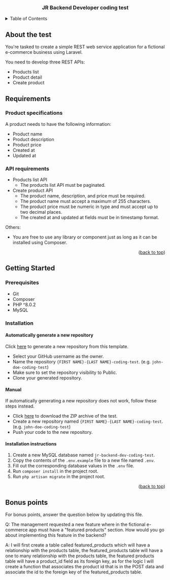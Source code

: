 <a name="readme-top"></a>

<div align="center">
    <h3 align="center">JR Backend Developer coding test</h3>
</div>

<!-- TABLE OF CONTENTS -->
<details>
  <summary>Table of Contents</summary>
  <ol>
    <li>
      <a href="#about-the-test">About the test</a>
    </li>
    <li>
      <a href="#requirements">Requirements</a>
      <ul>
        <li><a href="#product-specifications">Product specifications</a></li>
        <li><a href="#api-requirements">API Requirements</a></li>
      </ul>
    </li>
    <li>
      <a href="#getting-started">Getting started</a>
      <ul>
        <li><a href="#prerequisites">Prerequisites</a></li>
        <li><a href="#installation">Installation</a></li>
      </ul>
    </li>
    <li>
      <a href="#bonus-points">Bonus points</a>
    </li>
  </ol>
</details>

<!-- ABOUT THE TEST -->
## About the test

You're tasked to create a simple REST web service application for a fictional e-commerce business using Laravel.

You need to develop three REST APIs:

* Products list
* Product detail
* Create product

<!-- REQUIREMENTS -->
## Requirements

### Product specifications

A product needs to have the following information:

* Product name
* Product description
* Product price
* Created at
* Updated at

### API requirements

* Products list API
  * The products list API must be paginated.
* Create product API
  * The product name, description, and price must be required.
  * The product name must accept a maximum of 255 characters.
  * The product price must be numeric in type and must accept up to two decimal places.
  * The created at and updated at fields must be in timestamp format.
  
 Others:
 * You are free to use any library or component just as long as it can be installed using Composer.

<p align="right">(<a href="#readme-top">back to top</a>)</p>

<!-- GETTING STARTED -->
## Getting Started

### Prerequisites

* Git
* Composer
* PHP ^8.0.2
* MySQL

### Installation

#### Automatically generate a new repository
Click <a href="https://github.com/QualityTrade/jr-backend-dev-coding-test/generate" target="_blank">here</a> to generate a new repository from this template.

* Select your GitHub username as the owner.
* Name the repository `{FIRST NAME}-{LAST NAME}-coding-test`. (e.g. `john-doe-coding-test`)
* Make sure to set the repository visibility to Public.
* Clone your generated repository.

#### Manual
If automatically generating a new repository does not work, follow these steps instead.

* Click <a href="https://github.com/QualityTrade/jr-backend-dev-coding-test/archive/refs/heads/main.zip">here</a> to download the ZIP archive of the test.
* Create a new repository named `{FIRST NAME}-{LAST NAME}-coding-test`. (e.g. `john-doe-coding-test`)
* Push your code to the new repository.

#### Installation instructions
1. Create a new MySQL database named `jr-backend-dev-coding-test`.
2. Copy the contents of the `.env.example` file to a new file named `.env`.
3. Fill out the corresponding database values in the `.env` file.
4. Run `composer install` in the project root.
5. Run `php artisan migrate` in the project root.

<p align="right">(<a href="#readme-top">back to top</a>)</p>

<!-- BONUS POINTS -->
## Bonus points

For bonus points, answer the question below by updating this file.

Q: The management requested a new feature where in the fictional e-commerce app must have a "featured products" section.
How would you go about implementing this feature in the backend?

A: I will first create a table called featured_products which will have a relationship with the products table, the featured_products table will have a one to many relationship with the products table, the featured products table will have a product_id field as its foreign key, as for the logic I will create a function that associates the product id that is in the POST data and associate the id to the foreign key of the featured_products table.
